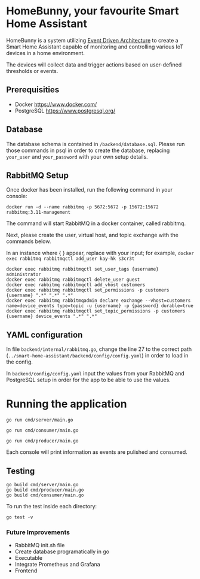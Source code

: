 # HomeBunny, your favourite Smart Home Assistant

HomeBunny is a system utilizing [Event Driven Architecture](https://aws.amazon.com/event-driven-architecture/) to create a Smart Home Assistant capable of monitoring and controlling various IoT devices in a home environment.

The devices will collect data and trigger actions based on user-defined thresholds or events.

## Prerequisities

- Docker https://www.docker.com/
- PostgreSQL https://www.postgresql.org/

## Database

The database schema is contained in `/backend/database.sql`.
Please run those commands in psql in order to create the database, replacing `your_user` and `your_password` with your own setup details.

## RabbitMQ Setup

Once docker has been installed, run the following command in your console:

`docker run -d --name rabbitmq -p 5672:5672 -p 15672:15672 rabbitmq:3.11-management`

The command will start RabbitMQ in a docker container, called rabbitmq.

Next, please create the user, virtual host, and topic exchange with the commands below.

In an instance where { } appear, replace with your input; for example, `docker exec rabbitmq rabbitmqctl add_user kay-hk s3cr3t`

```docker exec rabbitmq rabbitmqctl add_user {username} {password}
docker exec rabbitmq rabbitmqctl set_user_tags {username} administrator
docker exec rabbitmq rabbitmqctl delete_user guest
docker exec rabbitmq rabbitmqctl add_vhost customers
docker exec rabbitmq rabbitmqctl set_permissions -p customers {username} ".*" ".*" ".*"
docker exec rabbitmq rabbitmqadmin declare exchange --vhost=customers name=device_events type=topic -u {username} -p {password} durable=true
docker exec rabbitmq rabbitmqctl set_topic_permissions -p customers {username} device_events ".*" ".*"
```

## YAML configuration

In file `backend/internal/rabbitmq.go`, change the line 27 to the correct path (`../smart-home-assistant/backend/config/config.yaml`) in order to load in the config.

In `backend/config/config.yaml` input the values from your RabbitMQ and PostgreSQL setup in order for the app to be able to use the values.

# Running the application

`go run cmd/server/main.go`

`go run cmd/consumer/main.go`

`go run cmd/producer/main.go`

Each console will print information as events are pulished and consumed.

## Testing

```
go build cmd/server/main.go
go build cmd/producer/main.go
go build cmd/consumer/main.go
```

To run the test inside each directory:

`go test -v`

### Future Improvements

- RabbitMQ init.sh file
- Create database programatically in go
- Executable
- Integrate Prometheus and Grafana
- Frontend
